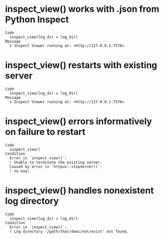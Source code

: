 # inspect_view() works with .json from Python Inspect

    Code
      inspect_view(log_dir = log_dir)
    Message
      v Inspect Viewer running at: <http://127.0.0.1:7576>

# inspect_view() restarts with existing server

    Code
      inspect_view(log_dir = log_dir)
    Message
      v Inspect Viewer running at: <http://127.0.0.1:7576>

# inspect_view() errors informatively on failure to restart

    Code
      inspect_view()
    Condition
      Error in `inspect_view()`:
      ! Unable to terminate the existing server.
      Caused by error in `httpuv::stopServer()`:
      ! no way!

# inspect_view() handles nonexistent log directory

    Code
      inspect_view(log_dir = log_dir)
    Condition
      Error in `inspect_view()`:
      ! Log directory '/path/that/does/not/exist' not found.

